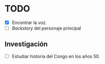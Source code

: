 # TODO

* [x] Encontrar la voz.
* [ ] *Backstory* del personaje principal

## Investigación

* [ ] Estudiar historia del Congo en los años 50.

